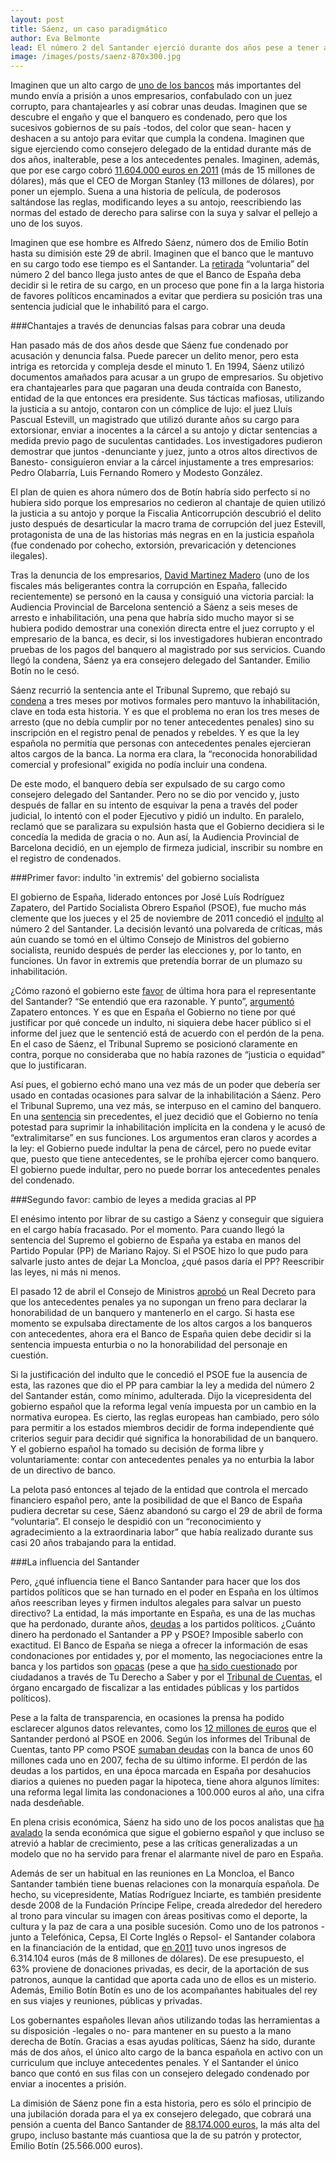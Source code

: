 ```yaml
---
layout: post
title: Sáenz, un caso paradigmático
author: Eva Belmonte
lead: El número 2 del Santander ejerció durante dos años pese a tener antecedentes penales. Los sucesivos gobiernos evitaron su cese con indultos y reformas legales. Dejó el cargo justo antes de que el Banco de España decida si le expulsaba por tener antecedentes. Con 71 años, se llevó una pensión de más de 88 millones, muy superior a la del propio Botín.
image: /images/posts/saenz-870x300.jpg
---
```


Imaginen que un alto cargo de [uno de los bancos][1] más importantes del mundo envía a prisión a unos empresarios, confabulado con un juez corrupto, para chantajearles y así cobrar unas deudas. Imaginen que se descubre el engaño y que el banquero es condenado, pero que los sucesivos gobiernos de su país -todos, del color que sean- hacen y deshacen  a su antojo para evitar que cumpla la condena. Imaginen que sigue ejerciendo como consejero delegado de la entidad durante más de dos años, inalterable, pese a los antecedentes penales. Imaginen, además, que por ese cargo cobró [11.604.000 euros en 2011][2] (más de 15 millones de dólares), más que el CEO de Morgan Stanley (13 millones de dólares), por poner un ejemplo. Suena a una historia de película, de poderosos saltándose las reglas, modificando leyes a su antojo, reescribiendo las normas del estado de derecho para salirse con la suya y salvar el pellejo a uno de los suyos. 

Imaginen que ese hombre es Alfredo Sáenz, número dos de Emilio Botín hasta su dimisión este 29 de abril. Imaginen que el banco que le mantuvo en su cargo todo ese tiempo es el Santander. La [retirada][3] “voluntaria” del número 2 del banco llega justo antes de que el Banco de España deba decidir si le retira de su cargo, en un proceso que pone fin a la larga historia de favores políticos encaminados a evitar que perdiera su posición tras una sentencia judicial que le inhabilitó para el cargo. 

###Chantajes a través de denuncias falsas para cobrar una deuda

Han pasado más de dos años desde que Sáenz fue condenado por acusación y denuncia falsa. Puede parecer un delito menor, pero esta intriga es retorcida y compleja desde el minuto 1. En 1994, Sáenz utilizó documentos amañados para acusar a un grupo de empresarios. Su objetivo era chantajearles para que pagaran una deuda contraída con Banesto, entidad de la que entonces era presidente. Sus tácticas mafiosas, utilizando la justicia a su antojo, contaron con un cómplice de lujo: el juez Lluís Pascual Estevill, un magistrado que utilizó durante años su cargo para extorsionar, enviar a inocentes a la cárcel a su antojo y dictar sentencias a medida previo pago de suculentas cantidades. Los investigadores pudieron demostrar que juntos -denunciante y juez, junto a otros altos directivos de Banesto- consiguieron enviar a la cárcel injustamente a tres empresarios: Pedro Olabarría, Luis Fernando Romero y Modesto González. 

El plan de quien es ahora número dos de Botín habría sido perfecto si no hubiera sido porque los empresarios no cedieron al chantaje de quien utilizó la justicia a su antojo y porque la Fiscalia Anticorrupción descubrió el delito justo después de desarticular la macro trama de corrupción del juez Estevill, protagonista de una de las historias más negras en en la justicia española (fue condenado por cohecho, extorsión, prevaricación y detenciones ilegales). 

Tras la denuncia de los empresarios, [David Martinez Madero][4] (uno de los fiscales más beligerantes contra la corrupción en España, fallecido recientemente) se personó en la causa y consiguió una victoria parcial: la Audiencia Provincial de Barcelona sentenció a Sáenz a seis meses de arresto e inhabilitación, una pena que habría sido mucho mayor si se hubiera podido demostrar una conexión directa entre el juez corrupto y el empresario de la banca, es decir, si los investigadores hubieran encontrado pruebas de los pagos del banquero al magistrado por sus servicios. Cuando llegó la condena, Sáenz ya era consejero delegado del Santander. Emilio Botín no le cesó. 

Sáenz recurrió la sentencia ante el Tribunal Supremo, que rebajó su [condena][5] a tres meses por motivos formales pero mantuvo la inhabilitación, clave en toda esta historia. Y es que el problema no eran los tres meses de arresto (que no debía cumplir por no tener antecedentes penales) sino su inscripción en el registro penal de penados y rebeldes. Y es que la ley española no permitía que personas con antecedentes penales ejercieran altos cargos de la banca. La norma era clara, la “reconocida honorabilidad comercial y profesional” exigida no podía incluir una condena. 

De este modo, el banquero debía ser expulsado de su cargo como consejero delegado del Santander. Pero no se dio por vencido y, justo después de fallar en su intento de esquivar la pena a través del poder judicial, lo intentó con el poder Ejecutivo y pidió un indulto. En paralelo, reclamó que se paralizara su expulsión hasta que el Gobierno decidiera si le concedía la medida de gracia o no. Aun así, la Audiencia Provincial de Barcelona decidió, en un ejemplo de firmeza judicial, inscribir su nombre en el registro de condenados. 

###Primer favor: indulto 'in extremis' del gobierno socialista

El gobierno de España, liderado entonces por José Luís Rodríguez Zapatero, del Partido Socialista Obrero Español (PSOE), fue mucho más clemente que los jueces y el 25 de noviembre de 2011 concedió el [indulto][6] al número 2 del Santander. La decisión levantó una polvareda de críticas, más aún cuando se tomó en el último Consejo de Ministros del gobierno socialista, reunido después de perder las elecciones y, por lo tanto, en funciones. Un favor in extremis que pretendía borrar de un plumazo su inhabilitación. 

¿Cómo razonó el gobierno este [favor][7] de última hora para el representante del Santander? “Se entendió que era razonable. Y punto”, [argumentó][8] Zapatero entonces. Y es que en España el Gobierno no tiene por qué justificar por qué concede un indulto, ni siquiera debe hacer público si el informe del juez que le sentenció está de acuerdo con el perdón de la pena. En el caso de Sáenz, el Tribunal Supremo se posicionó claramente en contra, porque no consideraba que no había razones de “justicia o equidad” que lo justificaran.

Así pues, el gobierno echó mano una vez más de un poder que debería ser usado en contadas ocasiones para salvar de la inhabilitación a Sáenz. Pero el Tribunal Supremo, una vez más, se interpuso en el camino del banquero. En una [sentencia][15] sin precedentes, el juez decidió que el Gobierno no tenía potestad para suprimir la inhabilitación implícita en la condena y le acusó de “extralimitarse” en sus funciones. Los argumentos eran claros y acordes a la ley: el Gobierno puede indultar la pena de cárcel, pero no puede evitar que, puesto que tiene antecedentes, se le prohíba ejercer como banquero. El gobierno puede indultar, pero no puede borrar los antecedentes penales del condenado. 

###Segundo favor: cambio de leyes a medida gracias al PP

El enésimo intento por librar de su castigo a Sáenz y conseguir que siguiera en el cargo había fracasado. Por el momento. Para cuando llegó la sentencia del Supremo el gobierno de España ya estaba en manos del Partido Popular (PP) de Mariano Rajoy. Si el PSOE hizo lo que pudo para salvarle justo antes de dejar La Moncloa, ¿qué pasos daría el PP? Reescribir las leyes, ni más ni menos. 

El pasado 12 de abril el Consejo de Ministros [aprobó][16] un Real Decreto para que los antecedentes penales ya no supongan un freno para declarar la honorabilidad de un banquero y mantenerlo en el cargo. Si hasta ese momento se expulsaba directamente de los altos cargos a los banqueros con antecedentes, ahora era el  Banco de España quien debe decidir si la sentencia impuesta enturbia o no la honorabilidad del personaje en cuestión. 

Si la justificación del indulto que le concedió el PSOE fue la ausencia de esta, las razones que dio el PP para cambiar la ley a medida del número 2 del Santander están, como mínimo, adulterada. Dijo la vicepresidenta del gobierno español que la reforma legal venía impuesta por un cambio en la normativa europea. Es cierto, las reglas europeas han cambiado, pero sólo para permitir a los estados miembros decidir de forma independiente qué criterios seguir para decidir qué significa la honorabilidad de un banquero. Y el gobierno español ha tomado su decisión de forma libre y voluntariamente: contar con antecedentes penales ya no enturbia la labor de un directivo de banco.  

La pelota pasó entonces al tejado de la entidad que controla el mercado financiero español pero, ante la posibilidad de que el Banco de España pudiera decretar su cese, Sáenz abandonó su cargo el 29 de abril de forma “voluntaria”. El consejo le despidió con un “reconocimiento y agradecimiento a la extraordinaria labor” que había realizado durante sus casi 20 años trabajando para la entidad. 

###La influencia del Santander

Pero, ¿qué influencia tiene el Banco Santander para hacer que los dos partidos políticos que se han turnado en el poder en España en los últimos años reescriban leyes y firmen indultos alegales para salvar un puesto directivo? La entidad, la más importante en España, es una de las muchas que ha perdonado, durante años, [deudas][17] a los partidos políticos. ¿Cuánto dinero ha perdonado el Santander a PP y PSOE? Imposible saberlo con exactitud. El Banco de España se niega a ofrecer la información de esas condonaciones por entidades y, por el momento, las negociaciones entre la banca y los partidos son [opacas][18] (pese a que [ha sido cuestionado][19] por ciudadanos a través de Tu Derecho a Saber y por el [Tribunal de Cuentas][20], el órgano encargado de fiscalizar a las entidades públicas y los partidos políticos).

Pese a la falta de transparencia, en ocasiones la prensa ha podido esclarecer algunos datos relevantes, como los [12 millones de euros][21] que el Santander perdonó al PSOE en 2006. Según los informes del Tribunal de Cuentas, tanto PP como PSOE [sumaban deudas][22] con la banca de unos 60 millones cada uno en 2007, fecha de su último informe. El perdón de las deudas a los partidos, en una época marcada en España por desahucios diarios a quienes no pueden pagar la hipoteca, tiene ahora algunos límites: una reforma legal limita las condonaciones a 100.000 euros al año, una cifra nada desdeñable. 

En plena crisis económica, Sáenz ha sido uno de los pocos analistas que [ha avalado][23] la senda económica que sigue el gobierno español y que incluso se atrevió a hablar de crecimiento, pese a las críticas generalizadas a un modelo que no ha servido para frenar el alarmante nivel de paro en España.

Además de ser un habitual en las reuniones en La Moncloa, el Banco Santander también tiene buenas relaciones con la monarquía española. De hecho, su vicepresidente, Matías Rodríguez Inciarte, es también presidente desde 2008 de la Fundación Príncipe Felipe, creada alrededor del heredero al trono para vincular su imagen con áreas positivas como el deporte, la cultura y la paz de cara a una posible sucesión. Como uno de los patronos -junto a Telefónica, Cepsa, El Corte Inglés o Repsol- el Santander colabora en la financiación de la entidad, que [en 2011][24] tuvo unos ingresos de 6.314.104 euros (más de 8 millones de dólares). De ese presupuesto, el 63% proviene de donaciones privadas, es decir, de la aportación de sus patronos, aunque la cantidad que aporta cada uno de ellos es un misterio. Además, Emilio Botín Botín es uno de los acompañantes habituales del rey en sus viajes y reuniones, públicas y privadas. 

Los gobernantes españoles llevan años utilizando todas las herramientas a su disposición -legales o no- para mantener en su puesto a la mano derecha de Botín. Gracias a esas ayudas políticas, Sáenz ha sido, durante más de dos años, el único alto cargo de la banca española en activo con un curriculum que incluye antecedentes penales. Y el Santander el único banco que contó en sus filas con un consejero delegado condenado por enviar a inocentes a prisión. 

La dimisión de Sáenz pone fin a esta historia, pero es sólo el principio de una jubilación dorada para el ya ex consejero delegado, que cobrará una pensión a cuenta del Banco Santander de [88.174.000 euros][25], la más alta del grupo, incluso bastante más cuantiosa que la de su patrón y protector, Emilio Botín (25.566.000 euros).

[1]: http://www.economipedia.com/2013/02/top-bancos-mas-grandes-del-mundo-2013.html
[2]: http://www.elindultometro.es/files/retribucion_consejeros_santander_cnmv.pdf
[3]: http://www.santander.com/csgs/Satellite/CFWCSancomQP01/es_ES/Corporativo/Sala-de-comunicacion/Javier-Marin-nuevo-consejero-delegado-de-Banco-Santander.html
[4]: http://elpais.com/diario/2011/01/22/necrologicas/1295650802_850215.html
[5]: http://estaticos.elmundo.es/documentos/2011/03/10/sentencia.pdf
[6]: http://www.boe.es/buscar/doc.php?id=BOE-A-2011-19378
[7]: http://www.elindultometro.es/famosos.html#10
[8]: http://www.rtve.es/noticias/20111212/zapatero-sobre-indulto-consejero-delegado-del-santander-se-entendio-era-razonable-punto/481355.shtml
[15]: http://hayderecho.com/wp-content/uploads/2013/03/sentencia-saenz-12-02-131.pdf
[16]: http://www.boe.es/boe/dias/2013/04/13/pdfs/BOE-A-2013-3908.pdf
[17]: http://quehacenlosdiputados.net/los-bancos-si-condonan-deudas-a-los-partidos-politicos/
[18]: http://quehacenlosdiputados.net/la-financiacion-de-los-partidos-en-2007-opaca-y-a-base-de-subvenciones/
[19]: http://www.tuderechoasaber.es/es/request/condonacin_de_deuda_de_los_banco
[20]: http://www.europapress.es/nacional/noticia-banco-espana-impide-tribunal-cuentas-realizar-informe-especifico-deuda-partidos-20120212123318.html
[21]: http://quehacenlosdiputados.net/los-bancos-si-condonan-deudas-a-los-partidos-politicos/
[22]: http://www.abc.es/20120413/economia/abcp-deuda-banca-supera-millones-20120413.html
[23]: http://www.europapress.es/videos/alfredo-saenz-cree-finales-2013-veran-signos-crecimiento-20130426131204.html
[24]: http://www.fpa.es/es/fundacion/financiacion/
[25]: http://www.santander.com/csgs/StaticBS?ssbinary=true&blobtable=MungoBlobs&blobkey=id&SSURIsscontext=Satellite+Server&blobcol=urldata&SSURIcontainer=Default&SSURIsession=false&blobwhere=1278692194819&blobheader=application/pdf&SSURIapptype=BlobServer
